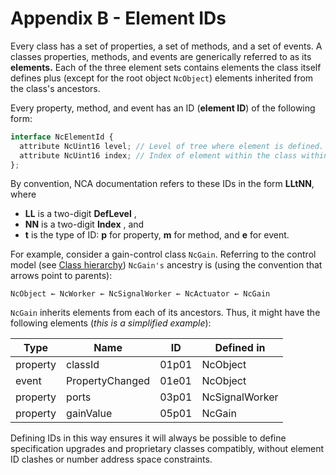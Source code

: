 # Appendix B - Element IDs

Every class has a set of properties, a set of methods, and a set of events. A classes properties, methods, and events are generically referred to as its **elements.** Each of the three element sets contains elements the class itself defines plus (except for the root object `NcObject`) elements inherited from the class's ancestors.

Every property, method, and event has an ID (**element ID**) of the following form:

```typescript
interface NcElementId {
  attribute NcUint16 level; // Level of tree where element is defined. 1=root 
  attribute NcUint16 index; // Index of element within the class within the level
};
```

By convention, NCA documentation refers to these IDs in the form **LLtNN**, where

- **LL** is a two-digit **DefLevel** ,
- **NN** is a two-digit **Index** , and
- **t** is the type of ID: **p** for property, **m** for method, and **e** for event.

For example, consider a gain-control class `NcGain`. Referring to the control model (see [Class hierarchy](Control%20Model.md#class-hierarchy)) `NcGain's` ancestry is (using the convention that arrows point to parents):

`NcObject ← NcWorker ← NcSignalWorker ← NcActuator ← NcGain`

`NcGain` inherits elements from each of its ancestors. Thus, it might have the following elements
 (_this is a simplified example_):

|     Type     |        Name     |   ID    | Defined in           |
| ------------ | --------------- | ------- | -------------------- |
| property     | classId         | 01p01   | NcObject             |
| event        | PropertyChanged | 01e01   | NcObject             |
| property     | ports           | 03p01   | NcSignalWorker       |
| property     | gainValue       | 05p01   | NcGain               |

Defining IDs in this way ensures it will always be possible to define specification upgrades and proprietary classes compatibly, without element ID clashes or number address space constraints.
